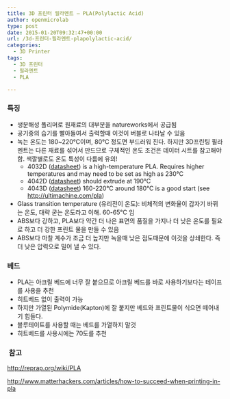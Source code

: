 ```yaml
---
title: 3D 프린터 필라멘트 – PLA(Polylactic Acid)
author: openmicrolab
type: post
date: 2015-01-20T09:32:47+00:00
url: /3d-프린터-필라멘트-plapolylactic-acid/
categories:
  - 3D Printer
tags:
  - 3D 프린터
  - 필라멘트
  - PLA

---
```

### 특징

  * 생분해성 폴리머로 원재료의 대부분을 natureworks에서 공급됨
  * 공기중의 습기를 빨아들여서 출력할때 이것이 버블로 나타날 수 있음
  * 녹는 온도는 180~220°C이며, 80°C 정도면 부드러워 진다. 하지만 3D프린팅 필라멘트는 다른 재료를 섞어서 만드므로 구체적인 온도 조건은 데이터 시트를 참고해야 함. 색깔별로도 온도 특성이 다름에 유의! 
      * 4032D (<a class="external text" href="http://www.natureworksllc.com/~/media/Technical_Resources/Technical_Data_Sheets/TechnicalDataSheet_4032D_films_pdf.pdf" rel="nofollow">datasheet</a>) is a high-temperature PLA. Requires higher temperatures and may need to be set as high as 230°C
      * 4042D (<a class="external text" href="http://forums.reprap.org/file.php?94,file=4512,filename=TechnicalDataSheet_4042D_pdf.pdf" rel="nofollow">datasheet</a>) should extrude at 190°C
      * 4043D (<a class="external text" href="http://www.natureworksllc.com/~/media/Technical_Resources/Technical_Data_Sheets/TechnicalDataSheet_4043D_films_pdf.pdf" rel="nofollow">datasheet</a>) 160-220°C around 180°C is a good start (see <a class="external free" href="http://ultimachine.com/pla" rel="nofollow">http://ultimachine.com/pla</a>)
  * Glass transition temperature (유리전이 온도): 비체적의 변화율이 갑자기 바뀌는 온도, 대략 굳는 온도라고 이해. 60-65°C 임
  * ABS보다 강하고, PLA보다 약간 더 나은 표면의 품질을 가지나 더 낮은 온도를 필요로 하고 더 강한 프린트 물을 만들 수 있음
  * ABS보다 마찰 계수가 조금 더 높지만 녹을때 낮은 점도때문에 이것을 상쇄한다. 즉 더 낮은 압력으로 밀어 낼 수 있다.

### 베드

  * PLA는 아크릴 베드에 너무 잘 붙으므로 아크릴 베드를 바로 사용하기보다는 테이프를 사용을 추천
  * 히트베드 없이 출력이 가능
  * 하지만 가열된 Polymide(Kapton)에 잘 붙지만 베드와 프린트물이 식으면 떼어내기 힘들다.
  * 블루테이트를 사용할 때는 베드를 가열하지 말것
  * 히트베드를 사용시에는 70도를 추천

###  참고

<a href="http://reprap.org/wiki/PLA" target="_blank">http://reprap.org/wiki/PLA</a>

<a href="http://www.matterhackers.com/articles/how-to-succeed-when-printing-in-pla" target="_blank">http://www.matterhackers.com/articles/how-to-succeed-when-printing-in-pla</a>